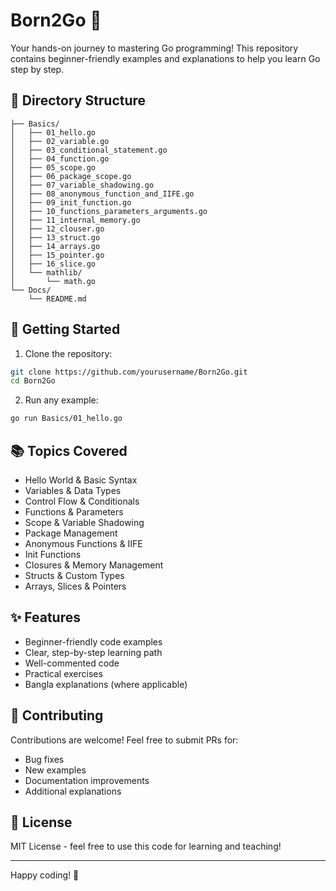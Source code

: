 # Born2Go 🚀

Your hands-on journey to mastering Go programming! This repository contains beginner-friendly examples and explanations to help you learn Go step by step.

## 📁 Directory Structure
```
├── Basics/
│   ├── 01_hello.go
│   ├── 02_variable.go 
│   ├── 03_conditional_statement.go
│   ├── 04_function.go
│   ├── 05_scope.go
│   ├── 06_package_scope.go
│   ├── 07_variable_shadowing.go
│   ├── 08_anonymous_function_and_IIFE.go
│   ├── 09_init_function.go
│   ├── 10_functions_parameters_arguments.go
│   ├── 11_internal_memory.go
│   ├── 12_clouser.go
│   ├── 13_struct.go
│   ├── 14_arrays.go
│   ├── 15_pointer.go
│   ├── 16_slice.go
│   └── mathlib/
│       └── math.go
└── Docs/
    └── README.md
```

## 🚀 Getting Started

1. Clone the repository:
```bash
git clone https://github.com/yourusername/Born2Go.git
cd Born2Go
```

2. Run any example:
```bash
go run Basics/01_hello.go
```

## 📚 Topics Covered

- Hello World & Basic Syntax
- Variables & Data Types
- Control Flow & Conditionals
- Functions & Parameters
- Scope & Variable Shadowing
- Package Management
- Anonymous Functions & IIFE
- Init Functions
- Closures & Memory Management
- Structs & Custom Types
- Arrays, Slices & Pointers

## ✨ Features

- Beginner-friendly code examples
- Clear, step-by-step learning path
- Well-commented code
- Practical exercises
- Bangla explanations (where applicable)

## 🤝 Contributing

Contributions are welcome! Feel free to submit PRs for:
- Bug fixes
- New examples
- Documentation improvements
- Additional explanations

## 📝 License

MIT License - feel free to use this code for learning and teaching!

---
Happy coding! 🎉
